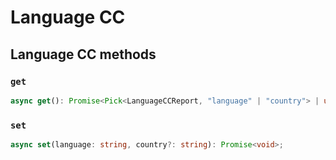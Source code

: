 # Language CC

## Language CC methods

### `get`

```ts
async get(): Promise<Pick<LanguageCCReport, "language" | "country"> | undefined>;
```

### `set`

```ts
async set(language: string, country?: string): Promise<void>;
```
